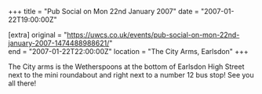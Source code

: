 +++
title = "Pub Social on Mon 22nd January 2007"
date = "2007-01-22T19:00:00Z"

[extra]
original = "https://uwcs.co.uk/events/pub-social-on-mon-22nd-january-2007-1474488988621/"    
end = "2007-01-22T22:00:00Z"
location = "The City Arms, Earlsdon"
+++

The City arms is the Wetherspoons at the bottom of Earlsdon High Street next to the mini roundabout and right next to a number 12 bus stop\! See you all there\!

